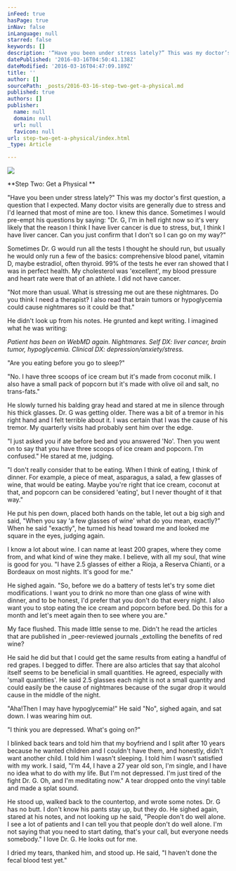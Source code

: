 ```yaml
---
inFeed: true
hasPage: true
inNav: false
inLanguage: null
starred: false
keywords: []
description: '“Have you been under stress lately?” This was my doctor’s first question, a question that I expected. Many doctor visits are generally due to stress and I’d learned that most of mine are too. I knew this dance. Sometimes I would pre-empt his questions by saying: “Dr. G, I’m in hell right now so it’s very likely that the reason I think I have liver cancer is due to stress, but, I think I have liver cancer. Can you just confirm that I don’t so I can go on my way?”'
datePublished: '2016-03-16T04:50:41.138Z'
dateModified: '2016-03-16T04:47:09.189Z'
title: ''
author: []
sourcePath: _posts/2016-03-16-step-two-get-a-physical.md
published: true
authors: []
publisher:
  name: null
  domain: null
  url: null
  favicon: null
url: step-two-get-a-physical/index.html
_type: Article

---
```

![](https://the-grid-user-content.s3-us-west-2.amazonaws.com/59eebfae-e383-4db0-a20e-4e95bcfb0414.jpg)

**Step Two: Get a Physical **

"Have you been under stress lately?" This was my doctor's first question, a question that I expected. Many doctor visits are generally due to stress and I'd learned that most of mine are too. I knew this dance. Sometimes I would pre-empt his questions by saying: "Dr. G, I'm in hell right now so it's very likely that the reason I think I have liver cancer is due to stress, but, I think I have liver cancer. Can you just confirm that I don't so I can go on my way?"

Sometimes Dr. G would run all the tests I thought he should run, but usually he would only run a few of the basics: comprehensive blood panel, vitamin D, maybe estradiol, often thyroid. 99% of the tests he ever ran showed that I was in perfect health. My cholesterol was 'excellent', my blood pressure and heart rate were that of an athlete. I did not have cancer.

"Not more than usual. What is stressing me out are these nightmares. Do you think I need a therapist? I also read that brain tumors or hypoglycemia could cause nightmares so it could be that."

He didn't look up from his notes. He grunted and kept writing. I imagined what he was writing:

_Patient has been on WebMD again. Nightmares. Self DX: liver cancer, brain tumor, hypoglycemia. Clinical DX: depression/anxiety/stress._

"Are you eating before you go to sleep?"

"No. I have three scoops of ice cream but it's made from coconut milk. I also have a small pack of popcorn but it's made with olive oil and salt, no trans-fats."

He slowly turned his balding gray head and stared at me in silence through his thick glasses. Dr. G was getting older. There was a bit of a tremor in his right hand and I felt terrible about it. I was certain that I was the cause of his tremor. My quarterly visits had probably sent him over the edge.

"I just asked you if ate before bed and you answered 'No'. Then you went on to say that you have three scoops of ice cream and popcorn. I'm confused." He stared at me, judging.

"I don't really consider that to be eating. When I think of eating, I think of dinner. For example, a piece of meat, asparagus, a salad, a few glasses of wine, that would be eating. Maybe you're right that ice cream, coconut at that, and popcorn can be considered 'eating', but I never thought of it that way."

He put his pen down, placed both hands on the table, let out a big sigh and said, "When you say 'a few glasses of wine' what do you mean, exactly?" When he said "exactly", he turned his head toward me and looked me square in the eyes, judging again.

I know a lot about wine. I can name at least 200 grapes, where they come from, and what kind of wine they make. I believe, with all my soul, that wine is good for you. "I have 2.5 glasses of either a Rioja, a Reserva Chianti, or a Bordeaux on most nights. It's good for me."

He sighed again. "So, before we do a battery of tests let's try some diet modifications. I want you to drink no more than one glass of wine with dinner, and to be honest, I'd prefer that you don't do that every night. I also want you to stop eating the ice cream and popcorn before bed. Do this for a month and let's meet again then to see where you are."

My face flushed. This made little sense to me. Didn't he read the articles that are published in _peer-reviewed journals _extolling the benefits of red wine?

He said he did but that I could get the same results from eating a handful of red grapes. I begged to differ. There are also articles that say that alcohol itself seems to be beneficial in small quantities. He agreed, especially with 'small quantities'. He said 2.5 glasses each night is not a small quantity and could easily be the cause of nightmares because of the sugar drop it would cause in the middle of the night.

"Aha!Then I may have hypoglycemia!" He said "No", sighed again, and sat down. I was wearing him out. 

"I think you are depressed. What's going on?"

I blinked back tears and told him that my boyfriend and I split after 10 years because he wanted children and I couldn't have them, and honestly, didn't want another child. I told him I wasn't sleeping. I told him I wasn't satisfied with my work. I said, "I'm 44, I have a 27 year old son, I'm single, and I have no idea what to do with my life. But I'm not depressed. I'm just tired of the fight Dr. G. Oh, and I'm meditating now." A tear dropped onto the vinyl table and made a splat sound.

He stood up, walked back to the countertop, and wrote some notes. Dr. G has no butt. I don't know his pants stay up, but they do. He sighed again, stared at his notes, and not looking up he said, "People don't do well alone. I see a lot of patients and I can tell you that people don't do well alone. I'm not saying that you need to start dating, that's your call, but everyone needs somebody." I love Dr. G. He looks out for me. 

I dried my tears, thanked him, and stood up. He said, "I haven't done the fecal blood test yet."